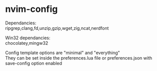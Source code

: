 # nvim-config

Dependancies:<br />
ripgrep,clang,fd,unzip,gzip,wget,zig,ncat,nerdfont<br />

Win32 dependancies:<br />
chocolatey,mingw32<br />

Config template options are "minimal" and "everything"<br /> 
They can be set inside the preferences.lua file or preferences.json with save-config option enabled<br />

